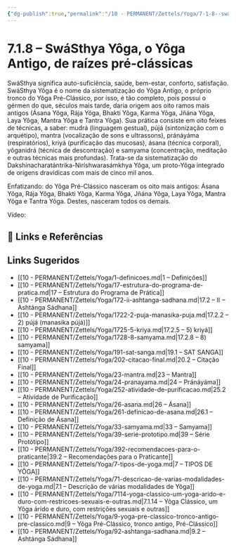 ```yaml
---
{"dg-publish":true,"permalink":"/10 - PERMANENT/Zettels/Yoga/7-1-8--swasthya-yoga-o-yoga-antigo-de-raizes-pre-classicas/","title":"7.1.8 – SwáSthya Yôga, o Yôga Antigo, de raízes pré-clássicas","tags":["source/trato-yoga","type/concept","theme/yoga","type/lineage","theme/yoga/history"],"noteIcon":""}
---
```



# 7.1.8 – SwáSthya Yôga, o Yôga Antigo, de raízes pré-clássicas

SwáSthya significa auto-suficiência, saúde, bem-estar, conforto, satisfação. SwáSthya Yôga é o nome da sistematização do Yôga Antigo, o próprio tronco do Yôga Pré-Clássico, por isso, é tão completo, pois possui o gérmen do que, séculos mais tarde, daria origem aos oito ramos mais antigos (Ásana Yôga, Rája Yôga, Bhakti Yôga, Karma Yôga, Jñána Yôga, Laya Yôga, Mantra Yôga e Tantra Yôga). Sua prática consiste em oito feixes de técnicas, a saber: mudrá (linguagem gestual), pújá (sintonização com o arquétipo), mantra (vocalização de sons e ultrassons), pránáyáma (respiratórios), kriyá (purificação das mucosas), ásana (técnica corporal), yôganidrá (técnica de descontração) e samyama (concentração, meditação e outras técnicas mais profundas). Trata-se da sistematização do Dakshinacharatántrika-Niríshwarasámkhya Yôga, um proto-Yôga integrado de origens dravídicas com mais de cinco mil anos.

Enfatizando: do Yôga Pré-Clássico nasceram os oito mais antigos: Ásana Yôga, Rája Yôga, Bhakti Yôga, Karma Yôga, Jñána Yôga, Laya Yôga, Mantra Yôga e Tantra Yôga. Destes, nasceram todos os demais.

Vídeo:

## 🔗 Links e Referências

## Links Sugeridos

- [[10 - PERMANENT/Zettels/Yoga/1-definicoes.md\|1 – Definições]]
- [[10 - PERMANENT/Zettels/Yoga/17-estrutura-do-programa-de-pratica.md\|17 – Estrutura do Programa de Prática]]
- [[10 - PERMANENT/Zettels/Yoga/172-ii-ashtanga-sadhana.md\|17.2 – II − Ashtánga Sádhana]]
- [[10 - PERMANENT/Zettels/Yoga/1722-2-puja-manasika-puja.md\|17.2.2 – 2) pújá (manasika pújá)]]
- [[10 - PERMANENT/Zettels/Yoga/1725-5-kriya.md\|17.2.5 – 5) kriyá]]
- [[10 - PERMANENT/Zettels/Yoga/1728-8-samyama.md\|17.2.8 – 8) samyama]]
- [[10 - PERMANENT/Zettels/Yoga/191-sat-sanga.md\|19.1 – SAT SANGA]]
- [[10 - PERMANENT/Zettels/Yoga/202-citacao-final.md\|20.2 – Citação Final]]
- [[10 - PERMANENT/Zettels/Yoga/23-mantra.md\|23 – Mantra]]
- [[10 - PERMANENT/Zettels/Yoga/24-pranayama.md\|24 – Pránáyáma]]
- [[10 - PERMANENT/Zettels/Yoga/252-atividade-de-purificacao.md\|25.2 – Atividade de Purificação]]
- [[10 - PERMANENT/Zettels/Yoga/26-asana.md\|26 – Ásana]]
- [[10 - PERMANENT/Zettels/Yoga/261-definicao-de-asana.md\|26.1 – Definição de Ásana]]
- [[10 - PERMANENT/Zettels/Yoga/33-samyama.md\|33 – Samyama]]
- [[10 - PERMANENT/Zettels/Yoga/39-serie-prototipo.md\|39 – Série Protótipo]]
- [[10 - PERMANENT/Zettels/Yoga/392-recomendacoes-para-o-praticante\|39.2 – Recomendações para o Praticante]]
- [[10 - PERMANENT/Zettels/Yoga/7-tipos-de-yoga.md\|7 – TIPOS DE YÔGA]]
- [[10 - PERMANENT/Zettels/Yoga/71-descricao-de-varias-modalidades-de-yoga.md\|7.1 – Descrição de várias modalidades de Yôga]]
- [[10 - PERMANENT/Zettels/Yoga/7114-yoga-classico-um-yoga-arido-e-duro-com-restricoes-sexuais-e-outras.md\|7.1.14 – Yôga Clássico, um Yôga árido e duro, com restrições sexuais e outras]]
- [[10 - PERMANENT/Zettels/Yoga/9-yoga-pre-classico-tronco-antigo-pre-classico.md\|9 – Yôga Pré-Clássico, tronco antigo, Pré-Clássico]]
- [[10 - PERMANENT/Zettels/Yoga/92-ashtanga-sadhana.md\|9.2 – Ashtánga Sádhana]]